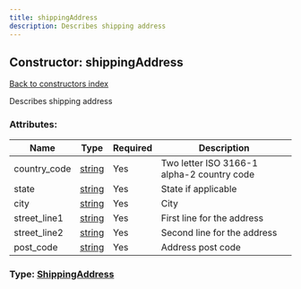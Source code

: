 ```yaml
---
title: shippingAddress
description: Describes shipping address
---
```

## Constructor: shippingAddress  
[Back to constructors index](index.md)



Describes shipping address

### Attributes:

| Name     |    Type       | Required | Description |
|----------|---------------|----------|-------------|
|country\_code|[string](../types/string.md) | Yes|Two letter ISO 3166-1 alpha-2 country code|
|state|[string](../types/string.md) | Yes|State if applicable|
|city|[string](../types/string.md) | Yes|City|
|street\_line1|[string](../types/string.md) | Yes|First line for the address|
|street\_line2|[string](../types/string.md) | Yes|Second line for the address|
|post\_code|[string](../types/string.md) | Yes|Address post code|



### Type: [ShippingAddress](../types/ShippingAddress.md)


